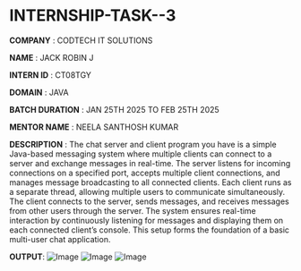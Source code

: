 # INTERNSHIP-TASK--3

**COMPANY** : CODTECH IT SOLUTIONS

**NAME** : JACK ROBIN J

**INTERN ID** : CT08TGY

**DOMAIN** : JAVA 

**BATCH DURATION** : JAN 25TH 2025 TO FEB 25TH 2025

**MENTOR NAME** : NEELA SANTHOSH KUMAR

**DESCRIPTION** :
The chat server and client program you have is a simple Java-based messaging system where multiple clients can connect to a server and exchange messages in real-time. The server listens for incoming connections on a specified port, accepts multiple client connections, and manages message broadcasting to all connected clients. Each client runs as a separate thread, allowing multiple users to communicate simultaneously. The client connects to the server, sends messages, and receives messages from other users through the server. The system ensures real-time interaction by continuously listening for messages and displaying them on each connected client’s console. This setup forms the foundation of a basic multi-user chat application.


**OUTPUT**:
![Image](https://github.com/user-attachments/assets/d05051e6-fbf0-4d65-b141-726b57954d9c)
![Image](https://github.com/user-attachments/assets/c4e00973-5f08-4d8e-8ea2-974169e78e8e)
![Image](https://github.com/user-attachments/assets/6ef0cc39-ca30-4962-9973-a5988d19aacf)
